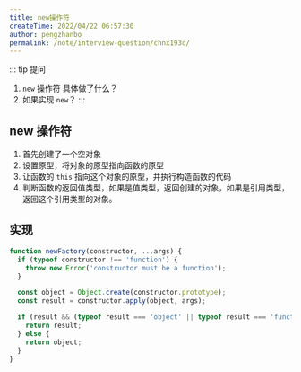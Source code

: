 ```yaml
---
title: new操作符
createTime: 2022/04/22 06:57:30
author: pengzhanbo
permalink: /note/interview-question/chnx193c/
---
```


::: tip 提问
1. `new` 操作符 具体做了什么？
2. 如果实现 `new`？
:::

## new 操作符

1. 首先创建了一个空对象
2. 设置原型，将对象的原型指向函数的原型
3. 让函数的 `this` 指向这个对象的原型，并执行构造函数的代码
4. 判断函数的返回值类型，如果是值类型，返回创建的对象，如果是引用类型，返回这个引用类型的对象。

## 实现

``` js
function newFactory(constructor, ...args) {
  if (typeof constructor !== 'function') {
    throw new Error('constructor must be a function');
  }

  const object = Object.create(constructor.prototype);
  const result = constructor.apply(object, args);

  if (result && (typeof result === 'object' || typeof result === 'function')) {
    return result;
  } else {
    return object;
  }
}
```
